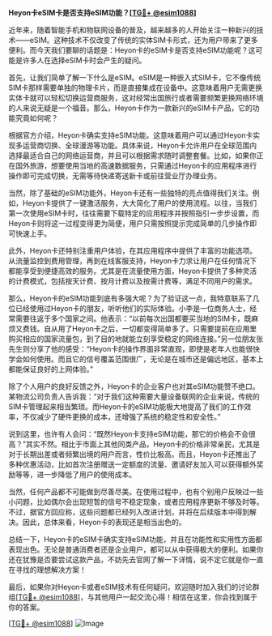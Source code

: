 **Heyon卡eSIM卡是否支持eSIM功能？[[TG💪+ @esim1088](https://t.me/s/esim1088)]**

近年来，随着智能手机和物联网设备的普及，越来越多的人开始关注一种新兴的技术——eSIM。这种技术不仅改变了传统的实体SIM卡形式，还为用户带来了更多便利。而今天我们要聊的话题是：Heyon卡的eSIM卡是否支持eSIM功能呢？这可能是许多人在选择eSIM卡时会产生的疑问。

首先，让我们简单了解一下什么是eSIM。eSIM是一种嵌入式SIM卡，它不像传统SIM卡那样需要单独的物理卡片，而是直接集成在设备中。这意味着用户无需更换实体卡就可以轻松切换运营商服务，这对经常出国旅行或者需要频繁更换网络环境的人来说无疑是一个福音。那么，Heyon卡作为一款新兴的eSIM卡产品，它的功能究竟如何呢？

根据官方介绍，Heyon卡确实支持eSIM功能。这意味着用户可以通过Heyon卡实现多运营商切换、全球漫游等功能。具体来说，Heyon卡允许用户在全球范围内选择最适合自己的网络运营商，并且可以根据需求随时调整套餐。比如，如果你正在国外旅游，想要使用当地的高速数据服务，只需通过Heyon卡的应用程序进行操作即可完成切换，无需等待快递寄送新卡或前往营业厅办理业务。

当然，除了基础的eSIM功能外，Heyon卡还有一些独特的亮点值得我们关注。例如，Heyon卡提供了一键激活服务，大大简化了用户的使用流程。以往，当我们第一次使用eSIM卡时，往往需要下载特定的应用程序并按照指引一步步设置，而Heyon卡则将这一过程变得更为简便，用户只需按照提示完成简单的几步操作即可快速上手。

此外，Heyon卡还特别注重用户体验，在其应用程序中提供了丰富的功能选项。从流量监控到费用管理，再到在线客服支持，Heyon卡力求让用户在任何情况下都能享受到便捷高效的服务。尤其是在流量使用方面，Heyon卡提供了多种灵活的计费模式，包括按天计费、按月计费以及按需计费等，满足不同用户的需求。

那么，Heyon卡的eSIM功能到底有多强大呢？为了验证这一点，我特意联系了几位已经使用过Heyon卡的朋友，听听他们的实际体验。小李是一位商务人士，经常需要往返于多个国家之间。他表示：“以前每次出国都要买当地的SIM卡，既麻烦又费钱。自从用了Heyon卡之后，一切都变得简单多了。只需要提前在应用里购买相应的国家流量包，到了目的地就能立刻享受稳定的网络连接。”另一位朋友张先生则分享了他的感受：“Heyon卡的操作界面非常直观，即使是老年人也能很快学会如何使用。而且它的信号覆盖范围很广，无论是在城市还是偏远地区，基本上都能保证良好的上网体验。”

除了个人用户的良好反馈之外，Heyon卡的企业客户也对其eSIM功能赞不绝口。某物流公司负责人告诉我：“对于我们这种需要大量设备联网的企业来说，传统的SIM卡管理起来相当繁琐。而Heyon卡的eSIM功能极大地提高了我们的工作效率，不仅减少了硬件更换的成本，还增强了系统的稳定性和安全性。”

说到这里，也许有人会问：“既然Heyon卡支持eSIM功能，那它的价格会不会很高？”其实不然。相比于市面上其他同类产品，Heyon卡的价格非常亲民，尤其是对于长期出差或者频繁出境的用户而言，性价比极高。而且，Heyon卡还推出了多种优惠活动，比如首次注册赠送一定额度的流量、邀请好友加入可以获得额外奖励等等，进一步降低了用户的使用成本。

当然，任何产品都不可能做到尽善尽美。在使用过程中，也有个别用户反映过一些小问题，比如偶尔会出现短暂的信号不稳定现象，或者应用程序更新不够及时等。不过，据官方回应称，这些问题都已经列入改进计划，并将在后续版本中得到解决。因此，总体来看，Heyon卡的表现还是相当出色的。

总结一下，Heyon卡的eSIM卡确实支持eSIM功能，并且在功能性和实用性方面都表现出色。无论是普通消费者还是企业用户，都可以从中获得极大的便利。如果你还在犹豫是否要尝试这款产品，不妨先去官网了解一下详情，说不定它就是你一直在寻找的理想解决方案！

最后，如果你对Heyon卡或者eSIM技术有任何疑问，欢迎随时加入我们的讨论群组[[TG💪+ @esim1088](https://t.me/s/esim1088)]，与其他用户一起交流心得！相信在这里，你会找到属于你的答案。

[[TG💪+ @esim1088](https://t.me/s/esim1088)] ![Image](https://i.postimg.cc/4NQfJmqS/Snipaste-2025-05-13-00-14-12.png)